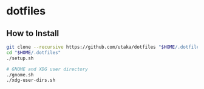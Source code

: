 # dotfiles

## How to Install
```bash
git clone --recursive https://github.com/utaka/dotfiles "$HOME/.dotfiles"
cd "$HOME/.dotfiles"
./setup.sh

# GNOME and XDG user directory
./gnome.sh
./xdg-user-dirs.sh
```

